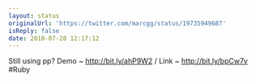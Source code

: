```yaml
---
layout: status
originalUrl: 'https://twitter.com/marcgg/status/19735949687'
isReply: false
date: 2010-07-28 12:17:12
---
```


Still using pp? Demo ~ http://bit.ly/ahP9W2 / Link ~ http://bit.ly/bpCw7v #Ruby
